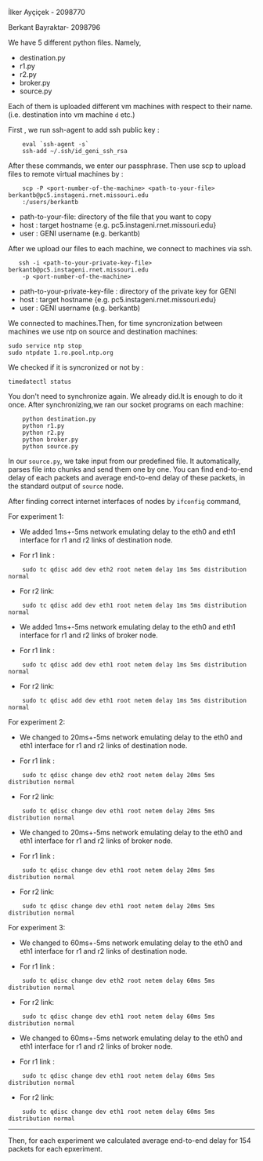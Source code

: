 İlker Ayçiçek - 2098770

Berkant Bayraktar- 2098796


We have 5 different python files. Namely,

* destination.py
* r1.py
* r2.py
* broker.py
* source.py

Each of them is  uploaded different vm machines with respect to their name.
(i.e. destination into vm machine `d` etc.)

First , we run ssh-agent to add ssh public key :
```
    eval `ssh-agent -s`
    ssh-add ~/.ssh/id_geni_ssh_rsa 
```
After these commands, we enter our passphrase. Then use scp to upload files 
to remote virtual machines by :

```
    scp -P <port-number-of-the-machine> <path-to-your-file> berkantb@pc5.instageni.rnet.missouri.edu
    :/users/berkantb
```

* path-to-your-file: directory of the file that you want to copy
* host : target hostname {e.g. pc5.instageni.rnet.missouri.edu}
* user : GENI username (e.g. berkantb)

After we upload our files to each machine, we connect to machines via ssh.

```
   ssh -i <path-to-your-private-key-file> berkantb@pc5.instageni.rnet.missouri.edu
    -p <port-number-of-the-machine>
```
* path-to-your-private-key-file : directory of the private key for GENI 
* host : target hostname {e.g. pc5.instageni.rnet.missouri.edu}
* user : GENI username (e.g. berkantb)


We connected to machines.Then, for time syncronization between
machines we use ntp on source and destination machines:

```
sudo service ntp stop
sudo ntpdate 1.ro.pool.ntp.org

```
We checked if it is syncronized or not by :
```
timedatectl status
```
You don't need to synchronize again. We already did.It is enough to
do it once. After synchronizing,we ran our socket programs on each machine:
```
    python destination.py
    python r1.py
    python r2.py
    python broker.py
    python source.py
```

In our `source.py`, we take input from our predefined file. It automatically,
parses file into chunks and send them one by one. You can find end-to-end delay
of each packets and average end-to-end delay of these packets, 
in the standard output of `source` node.

After finding correct internet interfaces of nodes by ```ifconfig``` command,

For experiment 1:

* We added 1ms+-5ms network emulating delay to the eth0 and eth1 interface 
    for r1 and r2 links of destination node.

* For r1 link :
```
    sudo tc qdisc add dev eth2 root netem delay 1ms 5ms distribution normal
```
* For r2 link:
```
    sudo tc qdisc add dev eth1 root netem delay 1ms 5ms distribution normal
```
 

* We added 1ms+-5ms network emulating delay to the eth0 and eth1 interface 
    for r1 and r2 links of broker node.

* For r1 link :
```
    sudo tc qdisc add dev eth1 root netem delay 1ms 5ms distribution normal
```
* For r2 link:
```
    sudo tc qdisc add dev eth1 root netem delay 1ms 5ms distribution normal
```

For experiment 2:

* We changed to 20ms+-5ms network emulating delay to the eth0 and eth1 interface 
    for r1 and r2 links of destination node.

* For r1 link :
```
    sudo tc qdisc change dev eth2 root netem delay 20ms 5ms distribution normal
```
* For r2 link:
```
    sudo tc qdisc change dev eth1 root netem delay 20ms 5ms distribution normal
```
 

* We changed to 20ms+-5ms network emulating delay to the eth0 and eth1 interface 
    for r1 and r2 links of broker node.

* For r1 link :
```
    sudo tc qdisc change dev eth1 root netem delay 20ms 5ms distribution normal
```
* For r2 link:
```
    sudo tc qdisc change dev eth1 root netem delay 20ms 5ms distribution normal
```

For experiment 3:

* We changed to 60ms+-5ms network emulating delay to the eth0 and eth1 interface 
    for r1 and r2 links of destination node.

* For r1 link :
```
    sudo tc qdisc change dev eth2 root netem delay 60ms 5ms distribution normal
```
* For r2 link:
```
    sudo tc qdisc change dev eth1 root netem delay 60ms 5ms distribution normal
```
 

* We changed to 60ms+-5ms network emulating delay to the eth0 and eth1 interface 
    for r1 and r2 links of broker node.

* For r1 link :
```
    sudo tc qdisc change dev eth1 root netem delay 60ms 5ms distribution normal
```
* For r2 link:
```
    sudo tc qdisc change dev eth1 root netem delay 60ms 5ms distribution normal
```
___

Then, for each experiment we calculated average end-to-end delay for 154 packets
for each  epxeriment.